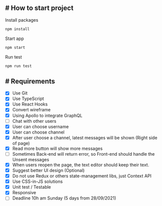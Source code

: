 ## # How to start project

Install packages

```bash
npm install
```

Start app

```bash
npm start
```

Run test

```bash
npm run test
```

## # Requirements
- [x] Use Git
- [x] Use TypeScript
- [x] Use React Hooks
- [x] Convert wireframe
- [x] Using Apollo to integrate GraphQL
- [ ] Chat with other users
- [x] User can choose username
- [x] User can choose channel
- [x] After user choose a channel, latest messages will be shown (Right side of page)
- [x] Read more button will show more messages
- [ ] Sometimes Back-end will return error, so Front-end should handle the Unsent messages
- [x] When users reopen the page, the text editor should keep their text.
- [x] Suggest better UI design (Optional)
- [x] Do not use Redux or others state-management libs, just Context API
- [x] Use CSS-in-JS solutions
- [x] Unit test / Testable
- [x] Responsive
- [ ] Deadline 10h am Sunday (5 days from 28/09/2021)
